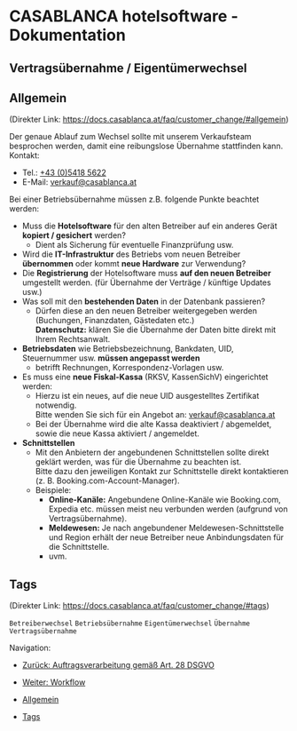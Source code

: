 # CASABLANCA hotelsoftware - Dokumentation

## Vertragsübernahme / Eigentümerwechsel

## Allgemein
(Direkter Link: https://docs.casablanca.at/faq/customer_change/#allgemein)

Der genaue Ablauf zum Wechsel sollte mit unserem Verkaufsteam besprochen werden, damit eine reibungslose Übernahme stattfinden kann.  
Kontakt:  
* Tel.: [+43 (0)5418 5622](tel:+4354185622)  
* E-Mail: [verkauf@casablanca.at](mailto:verkauf@casablanca.at)

Bei einer Betriebsübernahme müssen z.B. folgende Punkte beachtet werden:

* Muss die **Hotelsoftware** für den alten Betreiber auf ein anderes Gerät **kopiert / gesichert** werden?
  * Dient als Sicherung für eventuelle Finanzprüfung usw.
* Wird die **IT-Infrastruktur** des Betriebs vom neuen Betreiber **übernommen** oder kommt **neue Hardware** zur Verwendung?
* Die **Registrierung** der Hotelsoftware muss **auf den neuen Betreiber** umgestellt werden. (für Übernahme der Verträge / künftige Updates usw.)
* Was soll mit den **bestehenden Daten** in der Datenbank passieren?
  * Dürfen diese an den neuen Betreiber weitergegeben werden (Buchungen, Finanzdaten, Gästedaten etc.)  
    **Datenschutz:** klären Sie die Übernahme der Daten bitte direkt mit Ihrem Rechtsanwalt.
* **Betriebsdaten** wie Betriebsbezeichnung, Bankdaten, UID, Steuernummer usw. **müssen angepasst werden**
  * betrifft Rechnungen, Korrespondenz-Vorlagen usw.
* Es muss eine **neue Fiskal-Kassa** (RKSV, KassenSichV) eingerichtet werden:
  * Hierzu ist ein neues, auf die neue UID ausgestelltes Zertifikat notwendig.  
    Bitte wenden Sie sich für ein Angebot an: [verkauf@casablanca.at](mailto:verkauf@casablanca.at)
  * Bei der Übernahme wird die alte Kassa deaktiviert / abgemeldet, sowie die neue Kassa aktiviert / angemeldet.
* **Schnittstellen**
  * Mit den Anbietern der angebundenen Schnittstellen sollte direkt geklärt werden, was für die Übernahme zu beachten ist.  
    Bitte dazu den jeweiligen Kontakt zur Schnittstelle direkt kontaktieren (z. B. Booking.com-Account-Manager).
  * Beispiele:
    * **Online-Kanäle:** Angebundene Online-Kanäle wie Booking.com, Expedia etc. müssen meist neu verbunden werden (aufgrund von Vertragsübernahme).
    * **Meldewesen:** Je nach angebundener Meldewesen-Schnittstelle und Region erhält der neue Betreiber neue Anbindungsdaten für die Schnittstelle.
    * uvm.

## Tags
(Direkter Link: https://docs.casablanca.at/faq/customer_change/#tags)

`Betreiberwechsel` `Betriebsübernahme` `Eigentümerwechsel` `Übernahme` `Vertragsübernahme`

Navigation:
* [Zurück: Auftragsverarbeitung gemäß Art. 28 DSGVO](https://docs.casablanca.at/faq/dsgvo/)
* [Weiter: Workflow](https://docs.casablanca.at/faq/workflow/)

* [Allgemein](https://docs.casablanca.at/faq/customer_change/#allgemein)  
* [Tags](https://docs.casablanca.at/faq/customer_change/#tags)